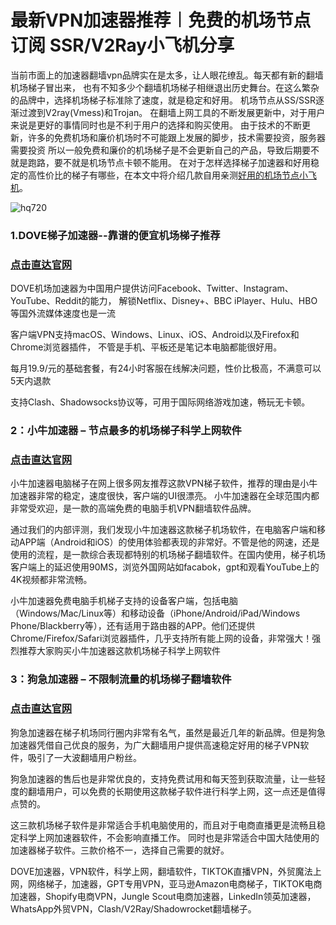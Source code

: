 # 最新VPN加速器推荐︱免费的机场节点订阅 SSR/V2Ray小飞机分享

当前市面上的加速器翻墙vpn品牌实在是太多，让人眼花缭乱。每天都有新的翻墙机场梯子冒出来，
也有不知多少个翻墙机场梯子相继退出历史舞台。在这么繁杂的品牌中，选择机场梯子标准除了速度，就是稳定和好用。
机场节点从SS/SSR逐渐过渡到V2ray(Vmess)和Trojan。
在翻墙上网工具的不断发展更新中，对于用户来说是更好的事情同时也是不利于用户的选择和购买使用。
由于技术的不断更新，许多的免费机场和廉价机场时不可能跟上发展的脚步，技术需要投资，服务器需要投资
所以一般免费和廉价的机场梯子是不会更新自己的产品，导致后期要不就是跑路，要不就是机场节点卡顿不能用。
在对于怎样选择梯子加速器和好用稳定的高性价比的梯子有哪些，在本文中将介绍几款自用亲测[好用的机场节点小飞机](https://github.com/v2ray-kuaisu/vpn-jsq)。

![hq720](https://github.com/user-attachments/assets/c957f58c-bdb7-4300-bba1-eb1d4232a1e8)

### 1.DOVE梯子加速器--靠谱的便宜机场梯子推荐
### [点击直达官网](https://dove8.cc/a.php?alavBTtF8UB)
DOVE机场加速器为中国用户提供访问Facebook、Twitter、Instagram、YouTube、Reddit的能力， 解锁Netflix、Disney+、BBC iPlayer、Hulu、HBO等国外流媒体速度也是一流

客户端VPN支持macOS、Windows、Linux、iOS、Android以及Firefox和Chrome浏览器插件， 不管是手机、平板还是笔记本电脑都能很好用。

每月19.9/元的基础套餐，有24小时客服在线解决问题，性价比极高，不满意可以5天内退款

支持Clash、Shadowsocks协议等，可用于国际网络游戏加速，畅玩无卡顿。

### 2：小牛加速器 – 节点最多的机场梯子科学上网软件
### [点击直达官网](https://dove8.cc/a.php?alavBTtF8UB)

小牛加速器电脑梯子在网上很多网友推荐这款VPN梯子软件，推荐的理由是小牛加速器非常的稳定，速度很快，客户端的UI很漂亮。 小牛加速器在全球范围内都非常受欢迎，是一款的高端免费的电脑手机VPN翻墙软件品牌。

通过我们的内部评测，我们发现小牛加速器这款梯子机场软件，在电脑客户端和移动APP端（Android和iOS）的使用体验都表现的非常好。不管是他的网速，还是使用的流程，是一款综合表现都特别的机场梯子翻墙软件。在国内使用，梯子机场客户端上的延迟使用90MS，浏览外国网站如facabok，gpt和观看YouTube上的4K视频都非常流畅。

小牛加速器免费电脑手机梯子支持的设备客户端，包括电脑（Windows/Mac/Linux等）和移动设备（iPhone/Android/iPad/Windows Phone/Blackberry等），还有适用于路由器的APP。他们还提供Chrome/Firefox/Safari浏览器插件，几乎支持所有能上网的设备，非常强大！强烈推荐大家购买小牛加速器这款机场梯子科学上网软件

### 3：狗急加速器 – 不限制流量的机场梯子翻墙软件
### [点击直达官网](https://dove8.cc/a.php?alavBTtF8UB)

狗急加速器在梯子机场同行圈内非常有名气，虽然是最近几年的新品牌。但是狗急加速器凭借自己优良的服务，为广大翻墙用户提供高速稳定好用的梯子VPN软件，吸引了一大波翻墙用户粉丝。

狗急加速器的售后也是非常优良的，支持免费试用和每天签到获取流量，让一些轻度的翻墙用户，可以免费的长期使用这款梯子软件进行科学上网，这一点还是值得点赞的。

这三款机场梯子软件是非常适合手机电脑使用的，而且对于电商直播更是流畅且稳定科学上网加速器软件，不会影响直播工作。 同时也是非常适合中国大陆使用的加速器梯子软件。三款价格不一，选择自己需要的就好。

DOVE加速器，VPN软件，科学上网，翻墙软件，TIKTOK直播VPN，外贸魔法上网，网络梯子，加速器，GPT专用VPN，亚马逊Amazon电商梯子，TIKTOK电商加速器，Shopify电商VPN，Jungle Scout电商加速器，LinkedIn领英加速器，WhatsApp外贸VPN，Clash/V2Ray/Shadowrocket翻墙梯子。


